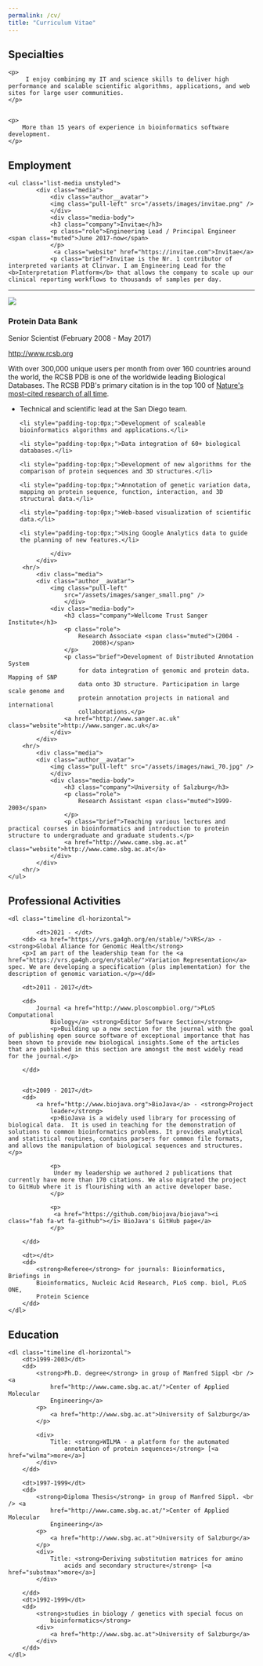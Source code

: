 ```yaml
---
permalink: /cv/
title: "Curriculum Vitae"
---
```


<section class="specialties">
	<h2 class="section-head">
		<b></b><span class="fa-stack">
  					<i class="fa fa-circle fa-stack-2x"></i>
  					<i class="fa fa-info fa-inverse fa-stack-1x"></i>
				</span> Specialties
	</h2>

	<p>
		 I enjoy combining my IT and science skills to deliver high performance and scalable scientific algorithms, applications, and web sites for large user communities.
	</p>


	<p>
		More than 15 years of experience in bioinformatics software development. 
	</p>

	
</section>
			
<section class="experience">
	<h2 class="section-head">
		<b></b><span class="fa-stack">
  					<i class="fa fa-circle fa-stack-2x"></i>
  					<i class="fa fa-info fa-inverse fa-stack-1x"></i>
				</span> Employment
	</h2>

	<ul class="list-media unstyled">
			<div class="media">
				<div class="author__avatar">
				<img class="pull-left" src="/assets/images/invitae.png" />
				</div>
				<div class="media-body">
				<h3 class="company">Invitae</h3>
				<p class="role">Engineering Lead / Principal Engineer <span class="muted">June 2017-now</span>
				</p>
				 <a class="website" href="https://invitae.com">Invitae</a>
				<p class="brief">Invitae is the Nr. 1 contributor of interpreted variants at Clinvar. I am Engineering Lead for the <b>Interpretation Platform</b> that allows the company to scale up our clinical reporting workflows to thousands of samples per day.				
 </p>
				</div>
			</div>
		<hr/>
			<div class="media">
				<div class="author__avatar">
				<img class="pull-left" src="/assets/images/hiv_70.jpg" />
				</div>
				<div class="media-body">
					<h3 class="company">Protein Data Bank</h3>
					<p class="role">
						Senior Scientist <span class="muted">(February 2008 -
							May 2017)</span>
					</p>
					<a href="http://www.rcsb.org" class="website">http://www.rcsb.org</a>
					<p class="brief">
With over 300,000 unique users per month from over 160 countries around the world, the RCSB PDB is one of the worldwide leading Biological Databases. The RCSB PDB's primary citation is in the top 100 of <a href="http://www.nature.com/news/the-top-100-papers-1.16224" target="_blank">Nature's most-cited research of all time</a>.

<ul>
	<li style="padding-top:0px;">Technical and scientific lead at the San Diego team.</li>

	<li style="padding-top:0px;">Development of scaleable bioinformatics algorithms and applications.</li>

	<li style="padding-top:0px;">Data integration of 60+ biological databases.</li>

	<li style="padding-top:0px;">Development of new algorithms for the comparison of protein sequences and 3D structures.</li>

	<li style="padding-top:0px;">Annotation of genetic variation data, mapping on protein sequence, function, interaction, and 3D structural data.</li>

	<li style="padding-top:0px;">Web-based visualization of scientific data.</li>

	<li style="padding-top:0px;">Using Google Analytics data to guide the planning of new features.</li>
</ul>

</p>


					
				</div>
			</div>
		<hr/>
			<div class="media">
			<div class="author__avatar">
				<img class="pull-left"
					src="/assets/images/sanger_small.png" />
					</div>
				<div class="media-body">
					<h3 class="company">Wellcome Trust Sanger Institute</h3>
					<p class="role">
						Research Associate <span class="muted">(2004 -
							2008)</span>
					</p>
					<p class="brief">Development of Distributed Annotation System
						for data integration of genomic and protein data. Mapping of SNP
						data onto 3D structure. Participation in large scale genome and
						protein annotation projects in national and international
						collaborations.</p>
					<a href="http://www.sanger.ac.uk" class="website">http://www.sanger.ac.uk</a>
				</div>
			</div>
		<hr/>
			<div class="media">
			<div class="author__avatar">
				<img class="pull-left" src="/assets/images/nawi_70.jpg" />
				</div>
				<div class="media-body">
					<h3 class="company">University of Salzburg</h3>
					<p class="role">
						Research Assistant <span class="muted">1999-2003</span>
					</p>
					<p class="brief">Teaching various lectures and practical courses in bioinformatics and introduction to protein structure to undergraduate and graduate students.</p>
					<a href="http://www.came.sbg.ac.at" class="website">http://www.came.sbg.ac.at</a>
				</div>
			</div>
		<hr/>
	</ul>
</section>


<section class="education">
	<h2 class="section-head">
		<b></b><span class="fa-stack">
  					<i class="fa fa-circle fa-stack-2x"></i>
  					<i class="fa fa-info fa-inverse fa-stack-1x"></i>
				</span> Professional Activities
	</h2>


	<dl class="timeline dl-horizontal">

	        <dt>2021 - </dt>
		<dd> <a href="https://vrs.ga4gh.org/en/stable/">VRS</a> - <strong>Global Aliance for Genomic Health</strong>
		<p>I am part of the leadership team for the <a href="https://vrs.ga4gh.org/en/stable/">Variation Representation</a> spec. We are developing a specification (plus implementation) for the description of genomic variation.</p></dd>

		<dt>2011 - 2017</dt>

		<dd>
			Journal <a href="http://www.ploscompbiol.org/">PLoS Computational
				Biology</a> <strong>Editor Software Section</strong>
				<p>Building up a new section for the journal with the goal of publishing open source software of exceptional importance that has been shown to provide new biological insights.Some of the articles that are published in this section are amongst the most widely read for the journal.</p>
				
		</dd>


		<dt>2009 - 2017</dt>
		<dd>
			<a href="http://www.biojava.org">BioJava</a> - <strong>Project
				leader</strong> 
				<p>BioJava is a widely used library for processing of biological data.  It is used in teaching for the demonstration of solutions to common bioinformatics problems. It provides analytical and statistical routines, contains parsers for common file formats, and allows the manipulation of biological sequences and structures.</p>

				<p>
				 Under my leadership we authored 2 publications that currently have more than 170 citations. We also migrated the project to GitHub where it is flourishing with an active developer base.
				</p>

				<p>
				 <a href="https://github.com/biojava/biojava"><i class="fab fa-wt fa-github"></i> BioJava's GitHub page</a>
				</p>

		</dd>

		<dt></dt>
		<dd>
			<strong>Referee</strong> for journals: Bioinformatics, Briefings in
			Bioinformatics, Nucleic Acid Research, PLoS comp. biol, PLoS ONE,
			Protein Science
		</dd>
	</dl>
</section>

<section class="education">
	<h2 class="section-head">
		<b></b><span class="fa-stack">
  					<i class="fa fa-circle fa-stack-2x"></i>
  					<i class="fa fa-info fa-inverse fa-stack-1x"></i>
				</span> Education
	</h2>

	<dl class="timeline dl-horizontal">
		<dt>1999-2003</dt>
		<dd>
			<strong>Ph.D. degree</strong> in group of Manfred Sippl <br /> <a
				href="http://www.came.sbg.ac.at/">Center of Applied Molecular
				Engineering</a>
			<p>
				<a href="http://www.sbg.ac.at">University of Salzburg</a>
			</p>

			<div>
				Title: <strong>WILMA - a platform for the automated
					annotation of protein sequences</strong> [<a href="wilma">more</a>]
			</div>
		</dd>

		<dt>1997-1999</dt>
		<dd>
			<strong>Diploma Thesis</strong> in group of Manfred Sippl. <br /> <a
				href="http://www.came.sbg.ac.at/">Center of Applied Molecular
				Engineering</a>
			<p>
				<a href="http://www.sbg.ac.at">University of Salzburg</a>
			</p>
			<div>
				Title: <strong>Deriving substitution matrices for amino
					acids and secondary structure</strong> [<a href="substmax">more</a>]
			</div>

		</dd>
		<dt>1992-1999</dt>
		<dd>
			<strong>studies in biology / genetics with special focus on
				bioinformatics</strong>
			<div>
				<a href="http://www.sbg.ac.at">University of Salzburg</a>
			</div>
		</dd>
	</dl>
</section>




